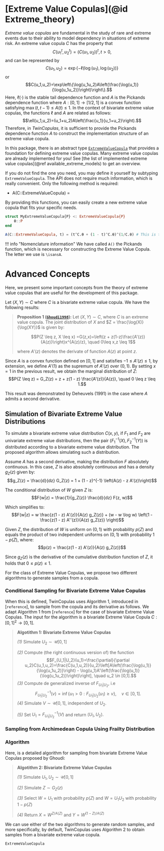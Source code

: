 # [Extreme Value Copulas](@id Extreme_theory)

*Extreme value copulas* are fundamental in the study of rare and extreme events due to their ability to model dependency in situations of extreme risk. An extreme value copula $C$ has the property that $$C(u_1^t, u_2^t)=(C(u_1,u_2))^t, t > 0,$$
and can be represented by
$$C(u_1, u_2)=\exp\{-\ell(\log(u_1),\log(u_2))\}$$
or
$$C(u_1,u_2)=\exp\left\{\log(u_1u_2)A\left(\frac{\log(u_1)}{\log(u_1u_2)}\right)\right\}.$$ 
Here, $\ell(\cdot)$ is the stable tail dependence function and $A$ is the Pickands dependence function where $A: [0,1] \to [1/2, 1]$ is a convex function satisfying $\max(t, t-1)\leq A(t) \leq 1.$ In the context of bivariate extreme value copulas, the functions $\ell$ and $A$ are related as follows:
$$\ell(u_1,u_2)=(u_1+u_2)A\left(\frac{u_1}{u_1+u_2}\right).$$
Therefore, in *TwinCopulas*, it is sufficient to provide the Pickands dependence function $A$ to construct the implementation structure of an extreme value copula.

In this package, there is an abstract type [`ExtremeValueCopula`](@ref) that provides a foundation for defining extreme value copulas. Many extreme value copulas are already implemented for you! See [the list of implemented extreme value copulas](@ref available_extreme_models) to get an overview.

If you do not find the one you need, you may define it yourself by subtyping `ExtremeValueCopula`. The API does not require much information, which is really convenient. Only the following method is required:

* A(C::ExtremeValueCopula) =

By providing this functions, you can easily create a new extreme value copula that fits your specific needs.

```julia
struct MyExtremeValueCopula{P} <: ExtremeValueCopula{P}
    θ::P
end

A(C::ExtremeValueCopula, t) = (t^C.θ + (1 - t)^C.θ)^(1/C.θ) # This is the Pickands function of the Logistic (Gumbel) Copula
```

!!! info "Nomenclature information"
    We have called `A()` the Pickands function, which is necessary for constructing the Extreme Value Copula. The letter we use is `\isansA`.

# Advanced Concepts

Here, we present some important concepts from the theory of extreme value copulas that are useful for the development of this package.

Let $(X,Y) \sim C$ where $C$ is a bivariate extreme value copula. We have the following results:

> **Proposition 1 ([`Ghoudi1998`](@cite)):** Let $(X, Y) \sim C$, where $C$ is an extreme value copula. The joint distribution of $X$ and $Z = \frac{\log(X)}{\log(XY)}$ is given by:
>
> $$P(Z \leq z, X \leq x) =G(z,x)=\left(z + z(1-z)\frac{A'(z)}{A(z)}\right)x^{A(z)/z}, \quad 0\leq x,z \leq 1$$ 
>
> where $A'(z)$ denotes the derivate of function $A(z)$ at point $z.$

Since $A$ is a convex function defined on $[0, 1]$ and satisfies $-1 \leq A'(z) \leq 1$, by extension, we define $A'(1)$ as the supremum of $A'(z)$ over $(0, 1)$. By setting $x = 1$ in the previous result, we obtain the marginal distribution of $Z$:
$$P(Z \leq z) = G_Z(z) = z + z(1 - z) \frac{A'(z)}{A(z)}, \quad 0 \leq z \leq 1.$$

This result was demonstrated by Deheuvels (1991) in the case where $A$ admits a second derivative.


## Simulation of Bivariate Extreme Value Distributions

To simulate a bivariate extreme value distribution $C(x, y)$, if $F_1$ and $F_2$ are univariate extreme value distributions, then the pair $( F_1^{-1}(X), F_2^{-1}(Y) )$ is distributed according to a bivariate extreme value distribution. The proposed algorithm allows simulating such a distribution.

Assume $A$ has a second derivative, making the distribution $F$ absolutely continuous. In this case, $Z$ is also absolutely continuous and has a density $g_Z(z)$ given by:
$$g_Z(z) = \frac{d}{dz} G_Z(z) = 1 + (1 - z)^{-1} \left(A(z) - z A'(z)\right)$$

The conditional distribution of $W$ given $Z$ is:
$$F(w|z) = \frac{1}{g_Z(z)} \frac{d}{dz} F(z, w)$$ 

Which simplifies to:
$$F(w|z) = w \frac{z(1 - z) A'(z)}{A(z) g_Z(z)} + (w - w \log w) \left(1 - \frac{z(1 - z) A''(z)}{A(z) g_Z(z)} \right)$$

Given $Z$, the distribution of $W$ is uniform on $(0, 1)$ with probability $p(Z)$ and equals the product of two independent uniforms on $(0, 1)$ with probability $1 - p(Z)$, where:
$$p(z) = \frac{z(1 - z) A'(z)}{A(z) g_Z(z)}$$

Since $g_Z(z)$ is the derivative of the cumulative distribution function of $Z$, it holds that $0 \leq p(z) \leq 1$.

For the class of Extreme Value Copulas, we propose two different algorithms to generate samples from a copula.

### Conditional Sampling for Bivariate Extreme Value Copulas

When this is defined, TwinCopulas uses Algorithm 1, introduced in [`reference`], to sample from the copula and its derivative as follows. We adapt Algorithm 1 from  [`reference`] for the case of bivariate Extreme Value Copulas. The input for the algorithm is a bivariate Extreme Value Copula $C: [0,1]^2 \to [0,1].$

> **Algotithm 1: Bivariate Extreme Value Copulas**
> 
> *(1)* Simulate $U_2 \sim \mathcal{U}[0,1]$
>
> *(2)* Compute (the right continuous version of) the function $$F_{U_1|U_2}(u_1)=\frac{\partial}{\partial u_2}C(u_1,u_2)=\frac{C(u_1,u_2)}{u_2}\left[A\left(\frac{\log(u_1)}{\log(u_1u_2)}\right) - \log(u_1)A'\left(\frac{\log(u_1)}{\log(u_1u_2)}\right)\right], \quad u_2 \in [0,1].$$
> *(3)* Compute de generalized inverse of $F_{U_1|U_2},$ i.e $$F^{-1}_{U_1|U_2}(v)=\inf\{u_1 > 0: F_{U_1|U_2}(u_1)\geq v\}, \quad v \in [0,1].$$ 
> *(4)* Simulate $V \sim \mathcal{U}[0,1],$ independent of $U_2.$
>
> *(5)* Set $U_1 = F^{-1}_{U_1|U_2}(V)$ and return $(U_1, U_2).$

### Sampling from Archimedean Copula Using Frailty Distribution

### Algorithm

Here, is a detailed algorithm for sampling from bivariate Extreme Value Copulas proposed by Ghoudi:
> **Algotithm 2: Bivariate Extreme Value Copulas**
> 
> *(1)* Simulate $U_1,U_2 \sim \mathcal{U}[0,1]$
>
> *(2)* Simulate $Z \sim G_Z(z)$ 
>
> *(3)* Select $W=U_1$ with probability $p(Z)$ and $W=U_1U_2$ with probability $1-p(Z)$
> 
> *(4)* Return $X=W^{Z/A(Z)}$ and $Y=W^{(1-Z)/A(Z)}$  

We can use either of the two algorithms to generate random samples, and more specifically, by default, TwinCopulas uses Algorithm 2 to obtain samples from a bivariate extreme value copula.


```@docs
ExtremeValueCopula
```
